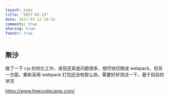 ```yaml
---
layout: page
title: "2017-03-13"
date: 2017-03-13 18:54
comments: true
sharing: true
footer: true
---
```


## 聚沙

做了一下 r.js 的优化工作，发现还真是问题很多，想尽快切换成 webpack，但另一方面，重新采用 webpack 打包还没有那么快，需要好好测试一下，基于目前的状况


https://www.freecodecamp.com/
